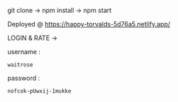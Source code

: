git clone -> npm install -> npm start

Deployed @ https://happy-torvalds-5d76a5.netlify.app/

LOGIN & RATE ->

username :
```shell
waitrose
```
password :
```shell
nofcok-pUwxij-1mukke
```
